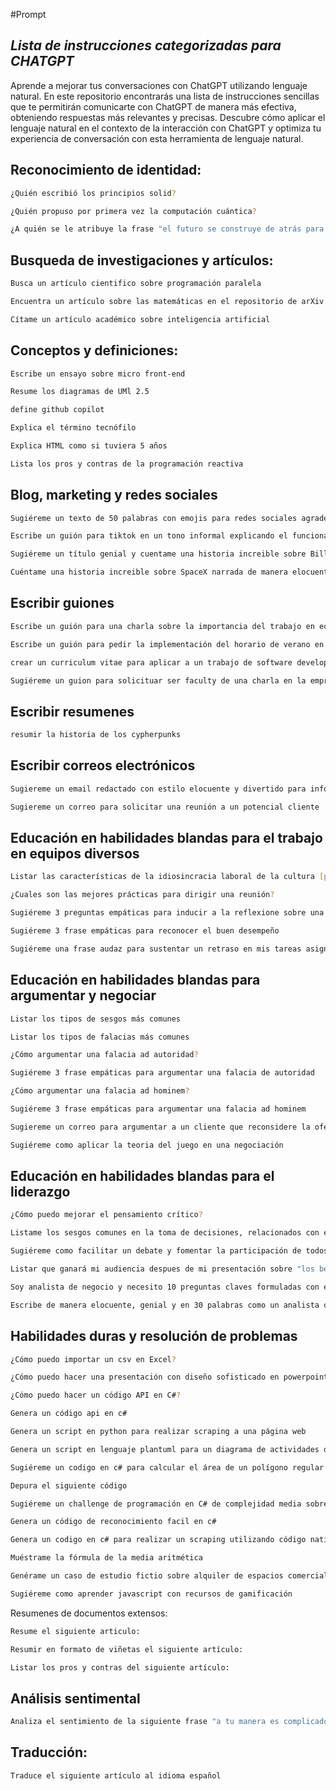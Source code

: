 #Prompt

## _Lista de instrucciones categorizadas para CHATGPT_

Aprende a mejorar tus conversaciones con ChatGPT utilizando lenguaje natural. En este repositorio encontrarás una lista de instrucciones sencillas que te permitirán comunicarte con ChatGPT de manera más efectiva, obteniendo respuestas más relevantes y precisas. Descubre cómo aplicar el lenguaje natural en el contexto de la interacción con ChatGPT y optimiza tu experiencia de conversación con esta herramienta de lenguaje natural.

## Reconocimiento de identidad:

```sh
¿Quién escribió los principios solid?
```

```sh
¿Quién propuso por primera vez la computación cuántica?
```

```sh
¿A quién se le atribuye la frase "el futuro se construye de atrás para adelante"?
```


## Busqueda de investigaciones y artículos:

```sh
Busca un artículo cientifico sobre programación paralela
```

```sh
Encuentra un artículo sobre las matemáticas en el repositorio de arXiv
```

```sh
Cítame un artículo académico sobre inteligencia artificial
```

## Conceptos y definiciones:


```sh
Escribe un ensayo sobre micro front-end
```

```sh
Resume los diagramas de UMl 2.5
```
```sh
define github copilot
```
```sh
Explica el término tecnófilo
```
```sh
Explica HTML como si tuviera 5 años
```
```sh
Lista los pros y contras de la programación reactiva
```


## Blog, marketing y redes sociales

```sh
Sugiéreme un texto de 50 palabras con emojis para redes sociales agradeciendo la asistencia al taller de "introducción a C#"
```
```sh
Escribe un guión para tiktok en un tono informal explicando el funcionamiento de RPA
```
```sh
Sugiéreme un título genial y cuentame una historia increible sobre Bill Gates para motivar a jovenes emprendedores
```
```sh
Cuéntame una historia increible sobre SpaceX narrada de manera elocuente, fantástica y empática
```

## Escribir guiones

```sh
Escribe un guión para una charla sobre la importancia del trabajo en equipo
```
```sh
Escribe un guión para pedir la implementación del horario de verano en la empresa
```
```sh
crear un curriculum vitae para aplicar a un trabajo de software developer
```
```sh
Sugiéreme un guion para solicituar ser faculty de una charla en la empresa
```

## Escribir resumenes

```sh
resumir la historia de los cypherpunks
```

## Escribir correos electrónicos

```sh
Sugiereme un email redactado con estilo elocuente y divertido para informar mi ausencia por periodo vacacional
```
```sh
Sugiereme un correo para solicitar una reunión a un potencial cliente
```

## Educación en habilidades blandas para el trabajo en equipos diversos

```sh
Listar las características de la idiosincracia laboral de la cultura [pais]
```
```sh
¿Cuales son las mejores prácticas para dirigir una reunión?
```
```sh
Sugiéreme 3 preguntas empáticas para inducir a la reflexione sobre una actitud poco colaborativa sin ser explícito
```
```sh
Sugiéreme 3 frase empáticas para reconocer el buen desempeño
```
```sh
Sugiéreme una frase audaz para sustentar un retraso en mis tareas asignadas haciendo enfasis que necesito el apoyo del equipo
```

## Educación en habilidades blandas para argumentar y negociar

```sh
Listar los tipos de sesgos más comunes
```
```sh
Listar los tipos de falacias más comunes
```
```sh
¿Cómo argumentar una falacia ad autoridad?
```
```sh
Sugiéreme 3 frase empáticas para argumentar una falacia de autoridad
```
```sh
¿Cómo argumentar una falacia ad hominem?
```
```sh
Sugiéreme 3 frase empáticas para argumentar una falacia ad hominem 
```
```sh
Sugiereme un correo para argumentar a un cliente que reconsidere la oferta inicial sin ser explícito
```
```sh
Sugiéreme como aplicar la teoria del juego en una negociación
```

## Educación en habilidades blandas para el liderazgo

```sh
¿Cómo puedo mejorar el pensamiento crítico?
```
```sh
Listame los sesgos comunes en la toma de decisiones, relacionados con el pensamiento crítico
```
```sh
Sugiéreme como facilitar un debate y fomentar la participación de todos los asistentes
```
```sh
Listar que ganará mi audiencia despues de mi presentación sobre "los beneficios del trabajo remoto"
```
```sh
Soy analista de negocio y necesito 10 preguntas claves formuladas con empatía para identificar las necesidades del cliente 
```
```sh
Escribe de manera elocuente, genial y en 30 palabras como un analista de negocio debe desarrollar su guión gráfico
```

## Habilidades duras y resolución de problemas

```sh
¿Cómo puedo importar un csv en Excel?
```
```sh
¿Cómo puedo hacer una presentación con diseño sofisticado en powerpoint?
```
```sh
¿Cómo puedo hacer un código API en C#?
```
```sh
Genera un código api en c#
```
```sh
Genera un script en python para realizar scraping a una página web
```
```sh
Genera un script en lenguaje plantuml para un diagrama de actividades de un restaurante
```
```sh
Sugiéreme un codigo en c# para calcular el área de un polígono regular
```
```sh
Depura el siguiente código
```
```sh
Sugiéreme un challenge de programación en C# de complejidad media sobre aritmética o geometría
```
```sh
Genera un código de reconocimiento facil en c#
```
```sh
Genera un codigo en c# para realizar un scraping utilizando código nativo
```
```sh
Muéstrame la fórmula de la media aritmética
```
```sh
Genérame un caso de estudio fictio sobre alquiler de espacios comerciales para realizar un diagrama de caso de uso UML 
```
```sh
Sugiéreme como aprender javascript con recursos de gamificación
```
Resumenes de documentos extensos:

```sh
Resume el siguiente articulo:
```
```sh
Resumir en formato de viñetas el siguiente artículo:
```
```sh
Listar los pros y contras del siguiente artículo: 
```

## Análisis sentimental

```sh
Analiza el sentimiento de la siguiente frase "a tu manera es complicado"
```

## Traducción:

```sh
Traduce el siguiente artículo al idioma español
```

